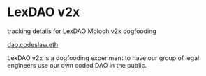 # LexDAO v2x
tracking details for LexDAO Moloch v2x dogfooding

[dao.codeslaw.eth](https://etherscan.io/address/0x8034f06c558a25bf791158acf50741b9ebd1d98d)

LexDAO v2x is a dogfooding experiment to have our group of legal engineers use our own coded DAO in the public.
